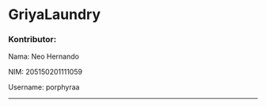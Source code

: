 # GriyaLaundry

### Kontributor:

Nama: Neo Hernando

NIM: 205150201111059

Username: porphyraa

------------------
